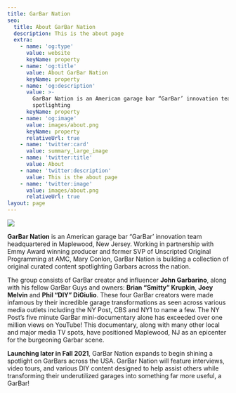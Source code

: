 ```yaml
---
title: GarBar Nation
seo:
  title: About GarBar Nation
  description: This is the about page
  extra:
    - name: 'og:type'
      value: website
      keyName: property
    - name: 'og:title'
      value: About GarBar Nation
      keyName: property
    - name: 'og:description'
      value: >-
        GarBar Nation is an American garage bar “GarBar’ innovation team
        spotlighting 
      keyName: property
    - name: 'og:image'
      value: images/about.png
      keyName: property
      relativeUrl: true
    - name: 'twitter:card'
      value: summary_large_image
    - name: 'twitter:title'
      value: About
    - name: 'twitter:description'
      value: This is the about page
    - name: 'twitter:image'
      value: images/about.png
      relativeUrl: true
layout: page
---
```

![](/images/garbar-banner-02.png)

**GarBar Nation** is an American garage bar “GarBar’ innovation team headquartered in Maplewood, New Jersey. Working in partnership with Emmy Award winning producer and former SVP of Unscripted Original Programming at AMC, Mary Conlon, GarBar Nation is building a collection of original curated content spotlighting Garbars across the nation.

The group consists of GarBar creator and influencer **John Garbarino**, along with his fellow GarBar Guys and owners: **Brian “Smitty” Krupkin**, **Joey Melvin** and **Phil “DIY” DiGiulio**. These four GarBar creators were made infamous by their incredible garage transformations as seen across various media outlets including the NY Post, CBS and NY1 to name a few. The NY Post’s five minute GarBar mini-documentary alone has exceeded over one million views on YouTube! This documentary, along with many other local and major media TV spots, have positioned Maplewood, NJ as an epicenter for the burgeoning Garbar scene.

**Launching later in Fall 2021**, GarBar Nation expands to begin shining a spotlight on GarBars across the USA. GarBar Nation will feature interviews, video tours, and various DIY content designed to help assist others while transforming their underutilized garages into something far more useful, a GarBar!
